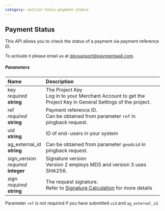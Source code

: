 ```yaml
---
category: section-tools-payment-status
---
```


## Payment Status

This API allows you to check the status of a payment via payment reference ID.

To activate it please email us at [devsupport@paymentwall.com](mailto:devsupport@paymentwall.com).

##### Parameters

|Name|Description|
|:---|:---|
|key<br>*required*<br>**string**| The Project Key<br>Log in to your Merchant Account to get the Project Key in General Settings of the project.|
|ref<br>*required*<br>**string**| Payment reference ID. <br> Can be obtained from parameter ```ref``` in pingback request.|
|uid<br>**string**| ID of end-users in your system|
|ag_external_id<br>**string**| Can be obtained from parameter ```goodsid``` in pingback request. |
|sign_version<br>*required*<br>**integer**| Signature version<br>Version 2 employs MD5 and version 3 uses SHA256.|
|sign<br>*required*<br>**string**| The request signature.<br>Refer to [Signature Calculation](/signature-calculation) for more details|

Parameter ```ref``` is not required if you have submitted ```uid``` and ```ag_external_id```.